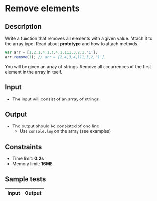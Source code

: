 # Remove elements

## Description
Write a function that removes all elements with a given value.
Attach it to the array type.
Read about **prototype** and how to attach methods.

```js
var arr = [1,2,1,4,1,3,4,1,111,3,2,1,'1'];
arr.remove(1); // arr = [2,4,3,4,111,3,2,'1'];
```

You will be given an array of strings. Remove all occurrences of the first element in the array in itself.

## Input
- The input will consist of an array of strings

## Output
- The output should be consisted of one line
  - Use `console.log` on the array (see examples)

## Constraints
- Time limit: **0.2s**
- Memory limit: **16MB**

## Sample tests

| Input      | Output  |
|:-----------|:--------|
